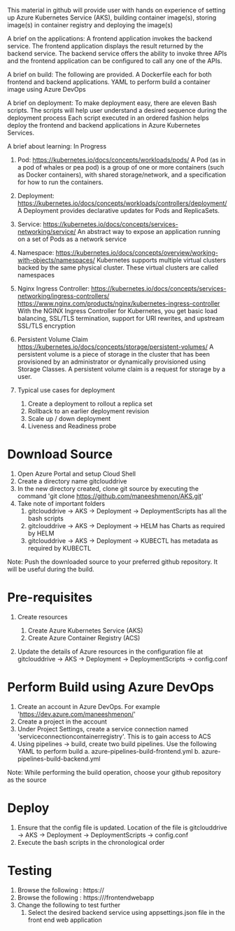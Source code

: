 This material in github will provide user with hands on experience of setting up Azure Kubernetes Service (AKS), building container image(s),
storing image(s) in container registry and deploying the image(s)

A brief on the applications: A frontend application invokes the backend service. The frontend application displays the result returned by the backend service.
The backend service offers the ability to invoke three APIs and the frontend application can be configured to call any one of the APIs.

A brief on build: The following are provided. A Dockerfile each for both frontend and backend applications. YAML to perform build a container image using Azure DevOps

A brief on deployment: To make deployment easy, there are eleven Bash scripts. The scripts will help user understand a desired sequence during the deployment process
Each script executed in an ordered fashion helps deploy the frontend and backend applications in Azure Kubernetes Services.


A brief about learning: In Progress
1. Pod: https://kubernetes.io/docs/concepts/workloads/pods/
   A Pod (as in a pod of whales or pea pod) is a group of one or more containers (such as Docker containers), with shared storage/network, and a specification for how to run the containers.

2. Deployment: https://kubernetes.io/docs/concepts/workloads/controllers/deployment/
   A Deployment provides declarative updates for Pods and ReplicaSets.

3. Service: https://kubernetes.io/docs/concepts/services-networking/service/
   An abstract way to expose an application running on a set of Pods as a network service

4. Namespace: https://kubernetes.io/docs/concepts/overview/working-with-objects/namespaces/
   Kubernetes supports multiple virtual clusters backed by the same physical cluster. These virtual clusters are called namespaces

5. Nginx Ingress Controller: 
   https://kubernetes.io/docs/concepts/services-networking/ingress-controllers/
   https://www.nginx.com/products/nginx/kubernetes-ingress-controller
   With the NGINX Ingress Controller for Kubernetes, you get basic load balancing, SSL/TLS termination, support for URI rewrites, 
   and upstream SSL/TLS encryption

6. Persistent Volume Claim   
   https://kubernetes.io/docs/concepts/storage/persistent-volumes/
   A persistent volume is a piece of storage in the cluster that has been provisioned by an administrator or dynamically provisioned using Storage Classes. 
   A persistent volume claim is a request for storage by a user.

7. Typical use cases for deployment
   1. Create a deployment to rollout a replica set
   2. Rollback to an earlier deployment revision
   3. Scale up / down deployment
   4. Liveness and Readiness probe



Download Source
===============
1. Open Azure Portal and setup Cloud Shell
2. Create a directory name gitclouddrive
3. In the new directory created, clone git source by executing the command 'git clone https://github.com/maneeshmenon/AKS.git'
4. Take note of important folders
    1. gitclouddrive -> AKS -> Deployment -> DeploymentScripts has all the bash scripts
    2. gitclouddrive -> AKS -> Deployment -> HELM has Charts as required by HELM
    3. gitclouddrive -> AKS -> Deployment -> KUBECTL has metadata as required by KUBECTL

Note: Push the downloaded source to your preferred github repository. It will be useful during the build.

Pre-requisites
==============
1. Create resources
   1. Create Azure Kubernetes Service (AKS)
   2. Create Azure Container Registry (ACS)

2. Update the details of Azure resources in the configuration file at gitclouddrive -> AKS -> Deployment -> DeploymentScripts -> config.conf



Perform Build using Azure DevOps
================================
1. Create an account in Azure DevOps. For example 'https://dev.azure.com/maneeshmenon/'
2. Create a project in the account
3. Under Project Settings, create a service connection named 'serviceconnectioncontainerregistry'. This is to gain access to ACS 
4. Using pipelines -> build, create two build pipelines. Use the following YAML to perform build
   a. azure-pipelines-build-frontend.yml
   b. azure-pipelines-build-backend.yml

Note: While performing the build operation, choose your github repository as the source


Deploy
======
1. Ensure that the config file is updated. 
   Location of the file is gitclouddrive -> AKS -> Deployment -> DeploymentScripts -> config.conf
2. Execute the bash scripts in the chronological order


Testing
=======
1. Browse the following : https://<FQDN DNS name of load balancer>
2. Browse the following : https://<FQDN DNS name of load balancer>/frontendwebapp
3. Change the following to test further
   1. Select the desired backend service using appsettings.json file in the front end web application
